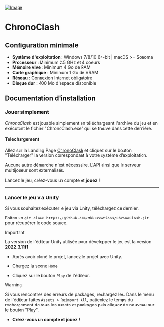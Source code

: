[![Image](https://i.goopics.net/s8p1j3.png)](https://goopics.net/i/s8p1j3)

# ChronoClash

## Configuration minimale

- **Système d'exploitation** : Windows 7/8/10 64-bit | macOS >= Sonoma
- **Processeur** : Minimum 2.5 GHz et 4 coeurs
- **Mémoire vive** : Minimum 4 Go de RAM
- **Carte graphique** : Minimum 1 Go de VRAM
- **Réseau** : Connexion Internet obligatoire
- **Disque dur** : 400 Mo d'espace disponible

## Documentation d'installation

### Jouer simplement

*ChronoClash* est jouable simplement en téléchargeant l'archive du jeu et en exécutant le fichier "ChronoClash.exe" qui se trouve dans cette dernière.

#### Telechargement
Allez sur la Landing Page <a href="https://landingpage-production-d729.up.railway.app/" >ChronoClash</a> et cliquez sur le bouton "Télécharger" la version correspondant à votre système d'exploitation.

Aucune autre démarche n'est nécessaire. L'API ainsi que le serveur multijoueur sont externalisés. <br/><br/>
Lancez le jeu, créez-vous un compte et **jouez** !

---

### Lancer le jeu via Unity

Si vous souhaitez exécuter le jeu via Unity, téléchargez ce dernier.

Faites un ``` git clone https://github.com/MkkCreations/ChronoClash.git ``` pour récupérer le code source.

> [!IMPORTANT]
> La version de l'éditeur Unity utilisée pour développer le jeu est la version **2022.3.11f1**

- Après avoir cloné le projet, lancez le projet avec Unity.

- Chargez la scène ```Home```

- Cliquez sur le bouton ```Play``` de l'éditeur.

> [!WARNING]
> Si vous rencontrez des erreurs de packages, rechargez les.
> Dans le menu de l'éditeur faites ``` Assets > Reimport All ```, patientez le temps du rechargement de tous les assets et packages puis cliquez de nouveau sur le bouton "Play".

- **Créez-vous un compte et **jouez** !**
